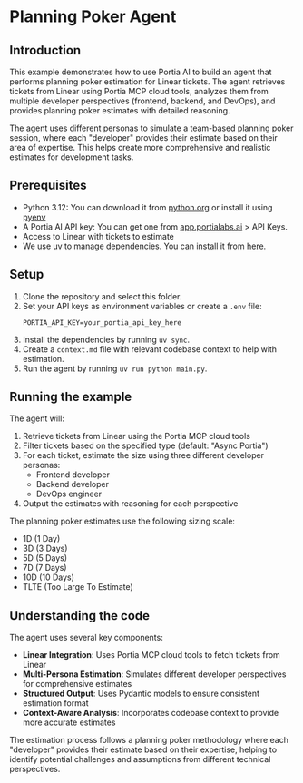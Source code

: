 # Planning Poker Agent

## Introduction

This example demonstrates how to use Portia AI to build an agent that performs planning poker estimation for Linear tickets. The agent retrieves tickets from Linear using Portia MCP cloud tools, analyzes them from multiple developer perspectives (frontend, backend, and DevOps), and provides planning poker estimates with detailed reasoning.

The agent uses different personas to simulate a team-based planning poker session, where each "developer" provides their estimate based on their area of expertise. This helps create more comprehensive and realistic estimates for development tasks.

## Prerequisites

- Python 3.12: You can download it from [python.org](https://www.python.org/downloads/) or install it using [pyenv](https://github.com/pyenv/pyenv)
- A Portia AI API key: You can get one from [app.portialabs.ai](https://app.portialabs.ai) > API Keys.
- Access to Linear with tickets to estimate
- We use uv to manage dependencies. You can install it from [here](https://docs.astral.sh/uv/getting-started/installation/).

## Setup

1. Clone the repository and select this folder.
2. Set your API keys as environment variables or create a `.env` file:
   ```
   PORTIA_API_KEY=your_portia_api_key_here
   ```
3. Install the dependencies by running `uv sync`.
4. Create a `context.md` file with relevant codebase context to help with estimation.
5. Run the agent by running `uv run python main.py`.

## Running the example

The agent will:
1. Retrieve tickets from Linear using the Portia MCP cloud tools
2. Filter tickets based on the specified type (default: "Async Portia")
3. For each ticket, estimate the size using three different developer personas:
   - Frontend developer
   - Backend developer  
   - DevOps engineer
4. Output the estimates with reasoning for each perspective

The planning poker estimates use the following sizing scale:
- 1D (1 Day)
- 3D (3 Days)
- 5D (5 Days)
- 7D (7 Days)
- 10D (10 Days)
- TLTE (Too Large To Estimate)

## Understanding the code

The agent uses several key components:

- **Linear Integration**: Uses Portia MCP cloud tools to fetch tickets from Linear
- **Multi-Persona Estimation**: Simulates different developer perspectives for comprehensive estimates
- **Structured Output**: Uses Pydantic models to ensure consistent estimation format
- **Context-Aware Analysis**: Incorporates codebase context to provide more accurate estimates

The estimation process follows a planning poker methodology where each "developer" provides their estimate based on their expertise, helping to identify potential challenges and assumptions from different technical perspectives.
